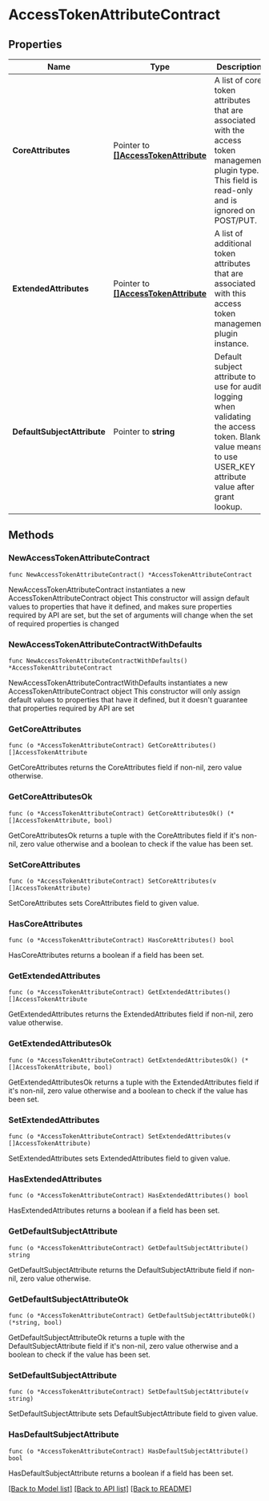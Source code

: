 # AccessTokenAttributeContract

## Properties

Name | Type | Description | Notes
------------ | ------------- | ------------- | -------------
**CoreAttributes** | Pointer to [**[]AccessTokenAttribute**](AccessTokenAttribute.md) | A list of core token attributes that are associated with the access token management plugin type. This field is read-only and is ignored on POST/PUT. | [optional] 
**ExtendedAttributes** | Pointer to [**[]AccessTokenAttribute**](AccessTokenAttribute.md) | A list of additional token attributes that are associated with this access token management plugin instance. | [optional] 
**DefaultSubjectAttribute** | Pointer to **string** | Default subject attribute to use for audit logging when validating the access token. Blank value means to use USER_KEY attribute value after grant lookup. | [optional] 

## Methods

### NewAccessTokenAttributeContract

`func NewAccessTokenAttributeContract() *AccessTokenAttributeContract`

NewAccessTokenAttributeContract instantiates a new AccessTokenAttributeContract object
This constructor will assign default values to properties that have it defined,
and makes sure properties required by API are set, but the set of arguments
will change when the set of required properties is changed

### NewAccessTokenAttributeContractWithDefaults

`func NewAccessTokenAttributeContractWithDefaults() *AccessTokenAttributeContract`

NewAccessTokenAttributeContractWithDefaults instantiates a new AccessTokenAttributeContract object
This constructor will only assign default values to properties that have it defined,
but it doesn't guarantee that properties required by API are set

### GetCoreAttributes

`func (o *AccessTokenAttributeContract) GetCoreAttributes() []AccessTokenAttribute`

GetCoreAttributes returns the CoreAttributes field if non-nil, zero value otherwise.

### GetCoreAttributesOk

`func (o *AccessTokenAttributeContract) GetCoreAttributesOk() (*[]AccessTokenAttribute, bool)`

GetCoreAttributesOk returns a tuple with the CoreAttributes field if it's non-nil, zero value otherwise
and a boolean to check if the value has been set.

### SetCoreAttributes

`func (o *AccessTokenAttributeContract) SetCoreAttributes(v []AccessTokenAttribute)`

SetCoreAttributes sets CoreAttributes field to given value.

### HasCoreAttributes

`func (o *AccessTokenAttributeContract) HasCoreAttributes() bool`

HasCoreAttributes returns a boolean if a field has been set.

### GetExtendedAttributes

`func (o *AccessTokenAttributeContract) GetExtendedAttributes() []AccessTokenAttribute`

GetExtendedAttributes returns the ExtendedAttributes field if non-nil, zero value otherwise.

### GetExtendedAttributesOk

`func (o *AccessTokenAttributeContract) GetExtendedAttributesOk() (*[]AccessTokenAttribute, bool)`

GetExtendedAttributesOk returns a tuple with the ExtendedAttributes field if it's non-nil, zero value otherwise
and a boolean to check if the value has been set.

### SetExtendedAttributes

`func (o *AccessTokenAttributeContract) SetExtendedAttributes(v []AccessTokenAttribute)`

SetExtendedAttributes sets ExtendedAttributes field to given value.

### HasExtendedAttributes

`func (o *AccessTokenAttributeContract) HasExtendedAttributes() bool`

HasExtendedAttributes returns a boolean if a field has been set.

### GetDefaultSubjectAttribute

`func (o *AccessTokenAttributeContract) GetDefaultSubjectAttribute() string`

GetDefaultSubjectAttribute returns the DefaultSubjectAttribute field if non-nil, zero value otherwise.

### GetDefaultSubjectAttributeOk

`func (o *AccessTokenAttributeContract) GetDefaultSubjectAttributeOk() (*string, bool)`

GetDefaultSubjectAttributeOk returns a tuple with the DefaultSubjectAttribute field if it's non-nil, zero value otherwise
and a boolean to check if the value has been set.

### SetDefaultSubjectAttribute

`func (o *AccessTokenAttributeContract) SetDefaultSubjectAttribute(v string)`

SetDefaultSubjectAttribute sets DefaultSubjectAttribute field to given value.

### HasDefaultSubjectAttribute

`func (o *AccessTokenAttributeContract) HasDefaultSubjectAttribute() bool`

HasDefaultSubjectAttribute returns a boolean if a field has been set.


[[Back to Model list]](../README.md#documentation-for-models) [[Back to API list]](../README.md#documentation-for-api-endpoints) [[Back to README]](../README.md)


